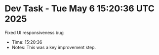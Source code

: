 # Dev Task - Tue May  6 15:20:36 UTC 2025
Fixed UI responsiveness bug
- Time: 15:20:36
- Notes: This was a key improvement step.
